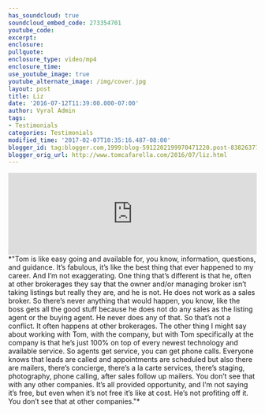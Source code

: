 ```yaml
---
has_soundcloud: true
soundcloud_embed_code: 273354701
youtube_code:
excerpt:
enclosure:
pullquote:
enclosure_type: video/mp4
enclosure_time:
use_youtube_image: true
youtube_alternate_image: /img/cover.jpg
layout: post
title: Liz
date: '2016-07-12T11:39:00.000-07:00'
author: Vyral Admin
tags:
- Testimonials
categories: Testimonials
modified_time: '2017-02-07T10:35:16.487-08:00'
blogger_id: tag:blogger.com,1999:blog-5912202199970471220.post-8382637722534572505
blogger_orig_url: http://www.tomcafarella.com/2016/07/liz.html
---
```

<iframe width="100%" height="166" scrolling="no" frameborder="no" src="https://w.soundcloud.com/player/?url=https%3A//api.soundcloud.com/tracks/273354701&amp;color=ff5500"></iframe>
*"Tom is like easy going and available for, you know, information, questions, and guidance. It’s fabulous, it’s like the best thing that ever happened to my career. And I’m not exaggerating. One thing that’s different is that he, often at other brokerages they say that the owner and/or managing broker isn’t taking listings but really they are, and he is not. He does not work as a sales broker. So there’s never anything that would happen, you know, like the boss gets all the good stuff because he does not do any sales as the listing agent or the buying agent. He never does any of that. So that’s not a conflict. It often happens at other brokerages. The other thing I might say about working with Tom, with the company, but with Tom specifically at the company is that he’s just 100% on top of every newest technology and available service. So agents get service, you can get phone calls. Everyone knows that leads are called and appointments are scheduled but also there are mailers, there’s concierge, there’s a la carte services, there’s staging, photography, phone calling, after sales follow up mailers. You don’t see that with any other companies. It’s all provided opportunity, and I’m not saying it’s free, but even when it’s not free it’s like at cost. He’s not profiting off it. You don’t see that at other companies."*
